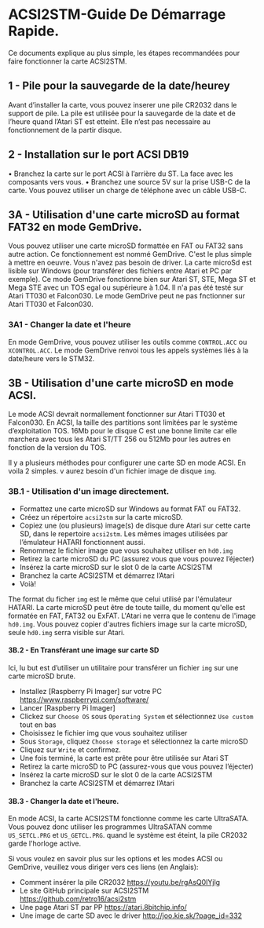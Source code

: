 # ACSI2STM-Guide De Démarrage Rapide.

Ce documents explique au plus simple, les étapes recommandées pour faire fonctionner la carte ACSI2STM.

## 1 - Pile pour la sauvegarde de la date/heurey

Avant d’installer la carte, vous pouvez inserer une pile CR2032 dans le support de pile. La pile est utilisée pour la sauvegarde de la date et de l’heure quand l’Atari ST est etteint. Elle n’est pas necessaire au fonctionnement de la partir disque.

## 2 - Installation sur le port ACSI DB19
•	Branchez la carte sur le port ACSI à l’arrière du ST. La face avec les composants vers vous. 
•	Branchez une source 5V sur la prise USB-C de la carte. Vous pouvez utiliser un charge de téléphone avec un câble USB-C.

## 3A - Utilisation d'une carte microSD au format FAT32 en mode GemDrive.

Vous pouvez utiliser une carte microSD formattée en FAT ou FAT32 sans autre action. Ce fonctionnement est nommé GemDrive. C'est le plus simple à mettre en oeuvre. Vous n'avez pas besoin de driver.
La carte microSd est lisible sur Windows (pour transférer des fichiers entre Atari et PC par exemple).
Ce mode GemDrive fonctionne bien sur Atari ST, STE, Mega ST et Mega STE avec un TOS egal ou supérieure à 1.04. Il n'a pas été testé sur Atari TT030 et Falcon030. Le mode GemDrive peut ne pas fnctionner sur Atari TT030 et Falcon030.

### 3A1 - Changer la date et l'heure
En mode GemDrive, vous pouvez utiliser les outils comme `CONTROL.ACC` ou `XCONTROL.ACC`. Le mode GemDrive renvoi tous les appels systèmes liés à la date/heure vers le STM32.





## 3B - Utilisation d'une carte microSD en mode ACSI.
Le mode ACSI devrait normallement fonctionner sur Atari TT030 et Falcon030.
En ACSI, la taille des partitions sont limitées par le système d’exploitation TOS. 
16Mb pour le disque C est une bonne limite car elle marchera avec tous les Atari ST/TT
256 ou 512Mb pour les autres en fonction de la version du TOS.

Il y a plusieurs méthodes pour configurer une carte SD en mode ACSI. En voila 2 simples.
v aurez besoin d'un fichier image de disque `img`.

### 3B.1  - Utilisation d'un image directement.
* Formattez une carte microSD sur Windows au format FAT ou FAT32.
* Créez un répertoire `acsi2stm` sur la carte microSD. 
* Copiez une (ou plusieurs) image(s) de disque dure Atari sur cette carte SD, dans le repertoire `acsi2stm`. 
Les mêmes images utilisées par l’émulateur HATARI fonctionnent aussi.
* Renommez le fichier image que vous souhaitez utiliser en `hd0.img`
* Retirez la carte microSD du PC (assurez vous que vous pouvez l’éjecter)
* Insérez la carte microSD sur le slot 0 de la carte ACSI2STM
* Branchez la carte ACSI2STM et démarrez l’Atari
* Voià!
  
The format du ficher `img` est le même que celui utilisé par l'émulateur HATARI.
La carte microSD peut être de toute taille, du moment qu'elle est formatée en FAT, FAT32 ou ExFAT. L'Atari ne verra que le contenu de l'image `hd0.img`.
Vous pouvez copier d'autres fichiers image sur la carte microSD, seule `hd0.img` serra visible sur Atari.



#### 3B.2 - En Transférant une image sur carte SD
Ici, lu but est d’utiliser un utilitaire pour transférer un fichier `img` sur une carte microSD brute.

* Installez [Raspberry Pi Imager] sur votre PC https://www.raspberrypi.com/software/
* Lancer [Raspberry Pi Imager]
* Clickez sur `Choose OS` sous `Operating System` et sélectionnez `Use custom` tout en bas
* Choisissez le fichier img que vous souhaitez utiliser
* Sous `Storage`, cliquez `Choose storage` et sélectionnez la carte microSD
* Cliquez sur `Write` et confirmez.
* Une fois terminé, la carte est prête pour être utilisée sur Atari ST
* Retirez la carte microSD to PC (assurez-vous que vous pouvez l’éjecter)
* Insérez la carte microSD sur le slot 0 de la carte ACSI2STM
* Branchez la carte ACSI2STM et démarrez l’Atari


#### 3B.3 - Changer la date et l'heure.
En mode ACSI, la carte ACSI2STM fonctionne comme les carte UltraSATA. Vous pouvez donc utiliser les programmes UltraSATAN comme `US_SETCL.PRG` et `US_GETCL.PRG`. 
quand le système est éteint, la pile CR2032 garde l'horloge active.





Si vous voulez en savoir plus sur les options et les modes ACSI ou GemDrive, veuillez vous diriger vers ces liens (en Anglais):

* Comment insérer la pile CR2032 https://youtu.be/rgAsQ0IYjlg
* Le site GitHub principale sur ACSI2STM  https://github.com/retro16/acsi2stm
* Une page Atari ST par PP https://atari.8bitchip.info/
* Une image de carte SD avec le driver  http://joo.kie.sk/?page_id=332
